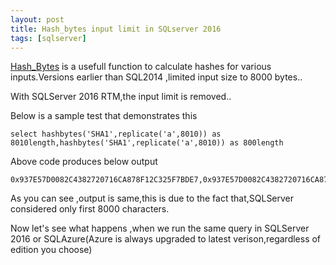 ```yaml
---
layout: post
title: Hash_bytes input limit in SQLserver 2016
tags: [sqlserver]
---
```


[Hash_Bytes](https://msdn.microsoft.com/en-us/library/ms174415.aspx) is a usefull function to calculate hashes for various inputs.Versions
earlier than SQL2014 ,limited input size to 8000 bytes..

With SQLServer 2016 RTM,the input limit is removed..

Below is a sample test that demonstrates this

```
select hashbytes('SHA1',replicate('a',8010)) as 8010length,hashbytes('SHA1',replicate('a',8010)) as 800length

```

Above code produces below output
```
0x937E57D0082C4382720716CA878F12C325F7BDE7,0x937E57D0082C4382720716CA878F12C325F7BDE7
```

As you can see ,output is same,this is due to the fact that,SQLServer considered only first 8000 characters.

Now let's see what happens ,when we run the same query in SQLServer 2016 or SQLAzure(Azure is always upgraded to latest verison,regardless of edition you choose)


